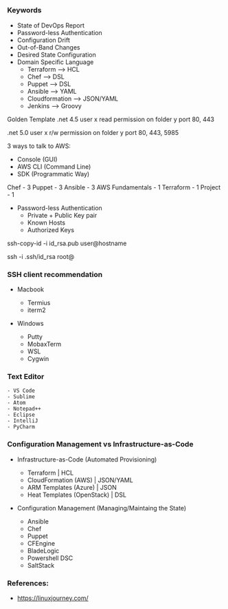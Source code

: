 ## #########################

### Keywords

- State of DevOps Report
- Password-less Authentication
- Configuration Drift
- Out-of-Band Changes
- Desired State Configuration
- Domain Specific Language
    - Terraform --> HCL
    - Chef --> DSL
    - Puppet --> DSL
    - Ansible --> YAML
    - Cloudformation --> JSON/YAML
    - Jenkins --> Groovy
  



Golden Template
.net 4.5
user x read permission on folder y
port 80, 443


.net 5.0
user x r/w permission on folder y
port 80, 443, 5985



3 ways to talk to AWS:
  - Console (GUI)
  - AWS CLI (Command Line)
  - SDK (Programmatic Way)

Chef - 3
Puppet - 3
Ansible - 3
AWS Fundamentals - 1
Terraform - 1
Project - 1


- Password-less Authentication
    - Private + Public Key pair
    - Known Hosts
    - Authorized Keys


ssh-copy-id -i id_rsa.pub user@hostname


ssh -i .ssh/id_rsa root@<ipaddress>

### SSH client recommendation

- Macbook
    - Termius
    - iterm2

- Windows
    - Putty
    - MobaxTerm
    - WSL
    - Cygwin

### Text Editor
    - VS Code
    - Sublime
    - Atom
    - Notepad++    
    - Eclipse
    - IntelliJ
    - PyCharm


### Configuration Management vs Infrastructure-as-Code

- Infrastructure-as-Code (Automated Provisioning)
    - Terraform | HCL
    - CloudFormation (AWS) | JSON/YAML
    - ARM Templates (Azure) | JSON
    - Heat Templates (OpenStack) | DSL

- Configuration Management (Managing/Maintaing the State)
    - Ansible
    - Chef
    - Puppet
    - CFEngine
    - BladeLogic
    - Powershell DSC
    - SaltStack






### References:

- https://linuxjourney.com/
